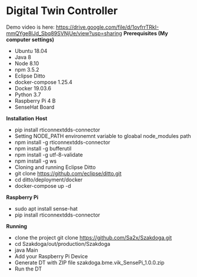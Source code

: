 # Digital Twin Controller
 Demo video is here: https://drive.google.com/file/d/1ovfrrTRkI-mmQYge8IJd_Sbq89SVNjUe/view?usp=sharing
**Prerequisites (My computer settings)**
- Ubuntu 18.04
- Java 8
- Node 8.10
- npm 3.5.2
- Eclipse Ditto
- docker-compose 1.25.4
- Docker 19.03.6
- Python 3.7
- Raspberry Pi 4 B
- SenseHat Board

**Installation**
**Host**
- pip install rticonnextdds-connector
- Setting NODE_PATH environemnt variable to gloabal node_modules path
- npm install -g rticonnextdds-connector
- npm install -g bufferutil
- npm install -g utf-8-validate
- npm install -g ws
- Cloning and running Eclipse Ditto
- git clone https://github.com/eclipse/ditto.git
- cd ditto/deployment/docker
- docker-compose up -d

**Raspberry Pi**
- sudo apt install sense-hat
- pip install rticonnextdds-connector


**Running**
- clone the project git clone https://github.com/Sa2x/Szakdoga.git
- cd Szakdoga/out/production/Szakdoga
- java Main
- Add your Raspberry Pi Device
- Generate DT with ZIP file szakdoga.bme.vik_SensePi_1.0.0.zip 
- Run the DT
